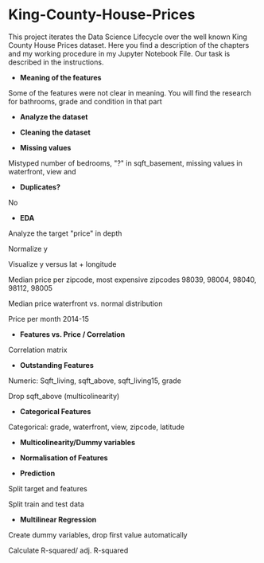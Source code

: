 # King-County-House-Prices

This project iterates the Data Science Lifecycle over the well known King County House Prices dataset. Here you find a description of the chapters and my working procedure in my Jupyter Notebook File. Our task is described in the instructions.

* **Meaning of the features** 

Some of the features were not clear in meaning. You will find the research for bathrooms, grade and condition in that part

* **Analyze the dataset** 

* **Cleaning the dataset** 

* **Missing values** 

Mistyped number of bedrooms, "?" in sqft_basement, missing values in waterfront, view and 

* **Duplicates?** 

No

* **EDA** 

Analyze the target "price" in depth

Normalize y

Visualize y versus lat + longitude

Median price per zipcode, most expensive zipcodes  98039, 98004, 98040, 98112, 98005

Median price waterfront vs. normal distribution

Price per month 2014-15

* **Features vs. Price / Correlation** 

Correlation matrix

* **Outstanding Features** 

Numeric: Sqft_living, sqft_above, sqft_living15, grade

Drop sqft_above (multicolinearity)

* **Categorical Features** 

Categorical: grade, waterfront, view, zipcode, latitude

* **Multicolinearity/Dummy variables** 

* **Normalisation of Features** 

* **Prediction**

Split target and features

Split train and test data

* **Multilinear Regression** 

Create dummy variables, drop first value automatically

Calculate R-squared/ adj. R-squared


